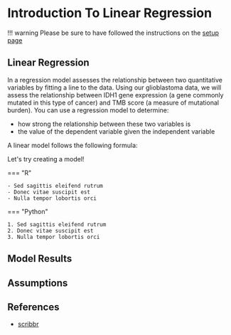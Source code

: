 # Introduction To Linear Regression

!!! warning
    Please be sure to have followed the instructions on the [setup page](setup.md)
    
## Linear Regression

In a regression model assesses the relationship between two quantitative variables by fitting a line to the data. 
Using our glioblastoma data, we will assess the relationship between IDH1 gene expression (a gene commonly mutated in this type of cancer) 
and TMB score (a measure of mutational burden). You can use a regression model to determine:

- how strong the relationship between these two variables is
- the value of the dependent variable given the independent variable

A linear model follows the following formula:


Let's try creating a model!

=== "R"

    - Sed sagittis eleifend rutrum
    - Donec vitae suscipit est
    - Nulla tempor lobortis orci

=== "Python"

    1. Sed sagittis eleifend rutrum
    2. Donec vitae suscipit est
    3. Nulla tempor lobortis orci

## Model Results

## Assumptions

## References

- [scribbr](https://www.scribbr.com/statistics/simple-linear-regression/)
